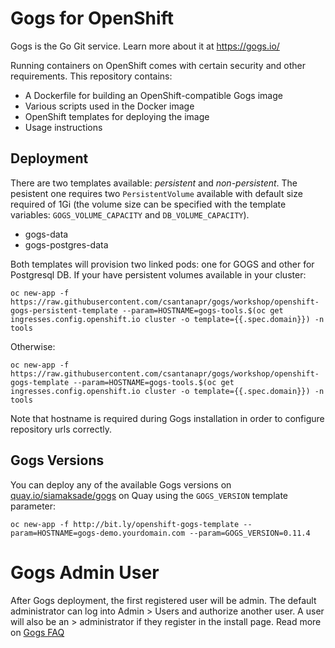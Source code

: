 # Gogs for OpenShift
Gogs is the Go Git service. Learn more about it at https://gogs.io/

Running containers on OpenShift comes with certain security and other
requirements. This repository contains:

* A Dockerfile for building an OpenShift-compatible Gogs image
* Various scripts used in the Docker image
* OpenShift templates for deploying the image
* Usage instructions
## Deployment
There are two templates available: _persistent_ and _non-persistent_. The pesistent one requires two `PersistentVolume` available with default size required of 1Gi (the volume size can be specified with the template variables: `GOGS_VOLUME_CAPACITY` and `DB_VOLUME_CAPACITY`).

* gogs-data
* gogs-postgres-data

Both templates will provision two linked pods: one for GOGS and other for Postgresql DB. If your have persistent volumes available in your cluster:

```
oc new-app -f https://raw.githubusercontent.com/csantanapr/gogs/workshop/openshift-gogs-persistent-template --param=HOSTNAME=gogs-tools.$(oc get ingresses.config.openshift.io cluster -o template={{.spec.domain}}) -n tools
```

Otherwise:
```
oc new-app -f https://raw.githubusercontent.com/csantanapr/gogs/workshop/openshift-gogs-template --param=HOSTNAME=gogs-tools.$(oc get ingresses.config.openshift.io cluster -o template={{.spec.domain}}) -n tools
```

Note that hostname is required during Gogs installation in order to configure repository urls correctly.

## Gogs Versions
You can deploy any of the available Gogs versions on [quay.io/siamaksade/gogs](https://quay.io/repository/siamaksade/gogs?tab=tags) on Quay using the ```GOGS_VERSION``` template parameter:
```
oc new-app -f http://bit.ly/openshift-gogs-template --param=HOSTNAME=gogs-demo.yourdomain.com --param=GOGS_VERSION=0.11.4
```

# Gogs Admin User
After Gogs deployment, the first registered user will be admin. The default administrator can log into Admin > Users and authorize another user. A user will also be an > administrator if they register in the install page. Read more on [Gogs FAQ](https://gogs.io/docs/intro/faqs#how-can-i-become-an-administrator%3F)



